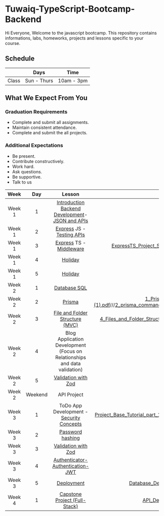 
# Tuwaiq-TypeScript-Bootcamp-Backend
Hi Everyone, Welcome to the javascript bootcamp. This repository contains informations, labs, homeworks, projects and lessons specific to your course.

## Schedule
|  | Days | Time |
| --- | ------------- | ------------- |
| Class | Sun - Thurs  | 10am - 3pm  |


## What We Expect From You
### Graduation Requirements
* Complete and submit all assignments.
* Maintain consistent attendance.
* Complete and submit the all projects.
### Additional Expectations
* Be present.
* Contribute constructively.
* Work hard.
* Ask questions.
* Be supportive.
* Talk to us

| Week   | Day | Lesson |PDF |
|:-----:|:---:|:------:|:------:|
| Week 1| 1   |[Introduction Backend Development](https://github.com/Tuwaiq-Academy-Training/Js-Introduction-Backend-Development)-[JSON and APIs](https://github.com/Tuwaiq-Academy-Training/JSON-and-APIs)|--- |
| Week 1| 2   |[Express](https://github.com/Tuwaiq-Academy-Training/Express) JS - [Testing APIs](https://github.com/Tuwaiq-Academy-Training/Testing-apis)|[Application.pdf](https://github.com/AliIbrahim5/TypeScript-backend-Course/files/10945433/Application.pdf)|
| Week 1| 3   |[Express](https://github.com/Tuwaiq-Academy-Training/Express) TS - [Middleware](https://github.com/Tuwaiq-Academy-Training/middleware) |[ExpressTS_Project_Setup_draft.pdf](https://github.com/AliIbrahim5/TypeScript-backend-Course/files/10945399/ExpressTS_Project_Setup_draft.pdf)///[request.pdf](https://github.com/AliIbrahim5/TypeScript-backend-Course/files/10945461/request.pdf)///[response.pdf](https://github.com/AliIbrahim5/TypeScript-backend-Course/files/10945464/response.pdf)|
| Week 1| 4   |[Holiday](https://github.com/Tuwaiq-Academy-Training/-Tuwaiq-TypeScript-Bootcamp-Backend/blob/main/README.md)||
| Week 1| 5   |[Holiday](https://github.com/Tuwaiq-Academy-Training/-Tuwaiq-TypeScript-Bootcamp-Backend/blob/main/README.md)||
| Week 2| 1   |[Database SQL](https://github.com/Tuwaiq-Academy-Training/Database-SQL) ||
| Week 2| 2   |[Prisma](https://github.com/Tuwaiq-Academy-Training/Prisma) |[1_Prisma_Setup_with_Express_App (1).pdf](https://github.com/AliIbrahim5/TypeScript-backend-Course/files/10945523/1_Prisma_Setup_with_Express_App.1.pdf)///[2_prisma_commands_.pdf](https://github.com/AliIbrahim5/TypeScript-backend-Course/files/10945526/2_prisma_commands_.pdf)///[3_Prisma_CRUD_with_Express_Routes.pdf](https://github.com/AliIbrahim5/TypeScript-backend-Course/files/10945529/3_Prisma_CRUD_with_Express_Routes.pdf)|
| Week 2| 3   |[File and Folder Structure (MVC)](https://github.com/Tuwaiq-Academy-Training/File-and-Folder-Structure-MVC-) |[4_Files_and_Folder_Structure.pdf](https://github.com/AliIbrahim5/TypeScript-backend-Course/files/10945538/4_Files_and_Folder_Structure.pdf)///[5_dotenv_and_nodemon_packages.pdf](https://github.com/AliIbrahim5/TypeScript-backend-Course/files/10945577/5_dotenv_and_nodemon_packages.pdf)|
| Week 2| 4   |Blog Application Development (Focus on Relationships and data validation) |--- |
| Week 2| 5   |[Validation with Zod](https://github.com/Tuwaiq-Academy-Training/Validation-with-Zod) | 
| Week 2| Weekend   |API Project | |
| Week 3| 1   |ToDo App Development - [Security Concepts](https://github.com/Tuwaiq-Academy-Training/Security-Concepts) | [Project_Base_Tutorial_part_1_draft.pdf](https://github.com/AliIbrahim5/TypeScript-backend-Course/files/10945358/Project_Base_Tutorial_part_1_draft.pdf)///[Project_Base_Tutorial_part_2_draft.pdf](https://github.com/AliIbrahim5/TypeScript-backend-Course/files/10945368/Project_Base_Tutorial_part_2_draft.pdf)|
| Week 3| 2   |[Password hashing ](https://github.com/Tuwaiq-Academy-Training/Password-hashing)| |
| Week 3| 3   |[Validation with Zod](https://github.com/Tuwaiq-Academy-Training/Validation-with-Zod)||
| Week 3| 4   |[Authenticator-Authentication-JWT](https://github.com/Tuwaiq-Academy-Training/authenticator-authentication-Hashing.js)| |
| Week 3| 5   |[Deployment](https://github.com/Tuwaiq-Academy-Training/-Tuwaiq-TypeScript-Bootcamp-Backend/blob/main/README.md)|[Database_Deployment_using_Planetscale (1).pdf](https://github.com/AliIbrahim5/TypeScript-backend-Course/files/10945241/Database_Deployment_using_Planetscale.1.pdf)|
| Week 4| 1   |[Capstone Project (Full-Stack)](https://github.com/Tuwaiq-Academy-Training/Capstone-Project-Full-Stack-)|[API_Deployment_using_Render_1.pdf](https://github.com/AliIbrahim5/TypeScript-backend-Course/files/10945267/API_Deployment_using_Render_1.pdf)|











